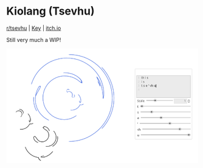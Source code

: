 # Kiolang (Tsevhu)

[r/tsevhu](https://www.reddit.com/r/tsevhu/) | [Key](https://www.reddit.com/r/conlangs/comments/gxgy6i/tsevhu_key_activity/) | [itch.io](https://gammagames.itch.io/koilang)

Still very much a WIP!

![preview](docs/img/preview.png)
